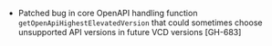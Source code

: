 * Patched bug in core OpenAPI handling function `getOpenApiHighestElevatedVersion` that could
  sometimes choose unsupported API versions in future VCD versions [GH-683]

